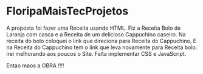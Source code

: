 # FloripaMaisTecProjetos
A proposta foi fazer uma Receita usando HTML.
Fiz a Receita Bolo de Laranja com casca e a
Receita de um delicioso Cappuchino caseiro.
Na receita do bolo coloquei o link que direciona para Receita do Cappuchino,
E na Receita do Cappuchino tem o link que leva novamente para Receita bolo.
irei melhorando aos poucos o Site.
Falta implementar CSS e JavaScript.

Entao maos a OBRA !!!!
